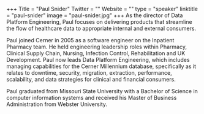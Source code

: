 +++
Title = "Paul Snider"
Twitter = ""
Website = ""
type = "speaker"
linktitle = "paul-snider"
image = "paul-snider.jpg"
+++
As the director of Data Platform Engineering, Paul focuses on delivering products that streamline the flow of healthcare data to appropriate internal and external consumers.

Paul joined Cerner in 2005 as a software engineer on the Inpatient Pharmacy team. He held engineering leadership roles within Pharmacy, Clinical Supply Chain, Nursing, Infection Control, Rehabilitation and UK Development.  Paul now leads Data Platform Engineering, which includes managing capabilities for the Cerner Millennium database, specifically as it relates to downtime, security, migration, extraction, performance, scalability, and data strategies for clinical and financial consumers.

Paul graduated from Missouri State University with a Bachelor of Science in computer information systems and received his Master of Business Administration from Webster University.
